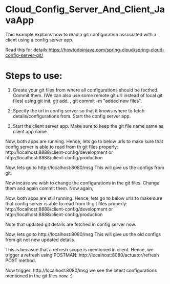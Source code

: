 # Cloud_Config_Server_And_Client_JavaApp
This example explains how to read a git configuration associated with a client using a config server app.

Read this for details:https://howtodoinjava.com/spring-cloud/spring-cloud-config-server-git/

# Steps to use:
1) Create your git files from where all configurations should be fecthed. Commit them. (We can also use some remote git url instead of local git files) using git init, git add. , git commit -m "added new files".

2) Specify the url in config server so that it knows where to fetch details/configurations from. Start the config server app.

3) Start the client server app. Make sure to keep the git file name same as client app name.

Now, both apps are running. Hence, lets go to below urls to make sure that config server is able to read from th git files properly:
http://localhost:8888/client-config/development or http://localhost:8888/client-config/production

Now, lets go to http://localhost:8080/msg
This will give us the configs from git.

Now incase we wish to change the configurations in the git files. Change them and again commit them. 
Now again,

Now, both apps are still running. Hence, lets go to below urls to make sure that config server is able to read from th git files properly:
http://localhost:8888/client-config/development or http://localhost:8888/client-config/production

Note that updated git details are fetched in config server now.

Now, lets go to http://localhost:8080/msg
This will give us the old configs from git not new updated details.

This is becasue that a refresh scope is mentioned in client. Hence, we trigger a refresh using POSTMAN:
http://localhost:8080/actuator/refresh POST method.

Now trigger:  http://localhost:8080/msg
we see the latest configurations mentioned in the git files now. :)
